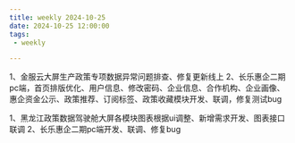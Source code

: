 ```yaml
---
title: weekly 2024-10-25
date: 2024-10-25 12:00:00
tags:
 - weekly

---
```

1、金服云大屏生产政策专项数据异常问题排查、修复更新线上
2、长乐惠企二期pc端，首页排版优化、用户信息、修改密码、企业信息、合作机构、企业画像、惠企资金公示、政策推荐、订阅标签、政策收藏模块开发、联调，修复测试bug

1、黑龙江政策数据驾驶舱大屏各模块图表根据ui调整、新增需求开发、图表接口联调
2、长乐惠企二期pc端开发、联调、修复bug
